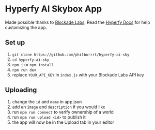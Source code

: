 # Hyperfy AI Skybox App

Made possible thanks to [Blockade Labs](https://twitter.com/BlockadeLabs).
Read the [Hyperfy Docs](https://docs.hyperfy.io/) for help customizing the app.

## Set up

1. `git clone https://github.com/philburrrt/hyperfy-ai-sky`
2. `cd hyperfy-ai-sky`
3. `npm i` or `npm install`
4. `npm run dev`
5. replace `YOUR_API_KEY` in `index.js` with your Blockade Labs API key

## Uploading

1. change the `id` and `name` in app.json
2. add an `image` and `description` if you would like
3. run `npm run connect` to verify ownership of a world
4. run `npm run upload <id>` to publish it
5. the app will now be in the Upload tab in your editor
